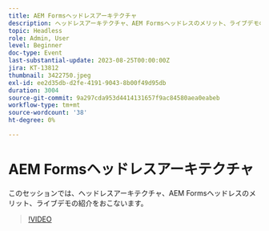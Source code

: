 ```yaml
---
title: AEM Formsヘッドレスアーキテクチャ
description: ヘッドレスアーキテクチャ、AEM Formsヘッドレスのメリット、ライブデモの概要。
topic: Headless
role: Admin, User
level: Beginner
doc-type: Event
last-substantial-update: 2023-08-25T00:00:00Z
jira: KT-13812
thumbnail: 3422750.jpeg
exl-id: ee2d35db-d2fe-4191-9043-8b00f49d95db
duration: 3004
source-git-commit: 9a297cda953d4414131657f9ac84580aea0eabeb
workflow-type: tm+mt
source-wordcount: '38'
ht-degree: 0%

---
```


# AEM Formsヘッドレスアーキテクチャ

このセッションでは、ヘッドレスアーキテクチャ、AEM Formsヘッドレスのメリット、ライブデモの紹介をおこないます。

>[!VIDEO](https://video.tv.adobe.com/v/3422750/?learn=on)
